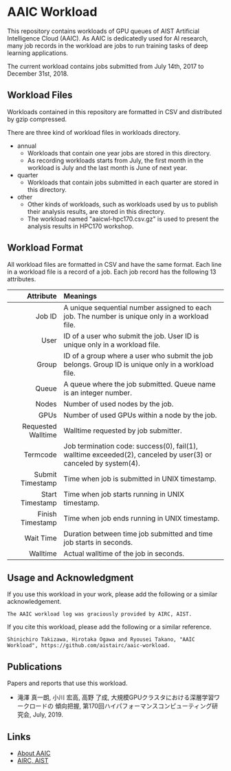 # AAIC Workload

This repository contains workloads of GPU queues of AIST Artificial
Intelligence Cloud (AAIC).  As AAIC is dedicatedly used for AI research,
many job records in the workload are jobs to run training tasks of deep
learning applications.

The current workload contains jobs submitted from July 14th, 2017 to
December 31st, 2018.


## Workload Files

Workloads contained in this repository are formatted in CSV and distributed
by gzip compressed.

There are three kind of workload files in workloads directory.

- annual
  - Workloads that contain one year jobs are stored in this directory.
  - As recording workloads starts from July, the first month in the workload
    is July and the last month is June of next year.
- quarter
  - Workloads that contain jobs submitted in each quarter are stored in this
    directory.
- other
  - Other kinds of workloads, such as workloads used by us to publish their
    analysis results, are stored in this directory.
  - The workload named "aaicwl-hpc170.csv.gz" is used to present the analysis
    results in HPC170 workshop.


## Workload Format

All workload files are formatted in CSV and have the same format.
Each line in a workload file is a record of a job.
Each job record has the following 13 attributes.

| Attribute | Meanings |
|---------:|:---------|
| Job ID | A unique sequential number assigned to each job. The number is unique only in a workload file. |
| User | ID of a user who submit the job. User ID is unique only in a workload file. |
| Group | ID of a group where a user who submit the job belongs. Group ID is unique only in a workload file. |
| Queue | A queue where the job submitted. Queue name is an integer number. |
| Nodes | Number of used nodes by the job. |
| GPUs | Number of used GPUs within a node by the job. |
| Requested Walltime | Walltime requested by job submitter. |
| Termcode | Job termination code: success(0), fail(1), walltime exceeded(2), canceled by user(3) or canceled by system(4). |
| Submit Timestamp | Time when job is submitted in UNIX timestamp. |
| Start Timestamp | Time when job starts running in UNIX timestamp. |
| Finish Timestamp | Time when job ends running in UNIX timestamp. |
| Wait Time | Duration between time job submitted and time job starts in seconds. |
| Walltime | Actual walltime of the job in seconds. |


## Usage and Acknowledgment

If you use this workload in your work, please add the following or a similar
acknowledgement.

```
The AAIC workload log was graciously provided by AIRC, AIST.
```

If you cite this workload, please add the following or a similar reference.

```
Shinichiro Takizawa, Hirotaka Ogawa and Ryousei Takano, "AAIC Workload", https://github.com/aistairc/aaic-workload.
```


## Publications

Papers and reports that use this workload.

- 滝澤 真一朗, 小川 宏高, 高野 了成, 大規模GPUクラスタにおける深層学習ワークロードの
  傾向把握, 第170回ハイパフォーマンスコンピューティング研究会, July, 2019.


## Links

- [About AAIC](https://www.airc.aist.go.jp/info_details/computer-resources.html)
- [AIRC, AIST](https://www.airc.aist.go.jp/en/)

